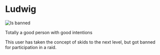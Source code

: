 # Ludwig

![Is banned](https://badgen.net/#static/status/banned/red?icon=discord)

Totally a good person with good intentions

This user has taken the concept of skids to the next level, but got banned for
participation in a raid.
